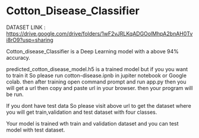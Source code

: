 # Cotton_Disease_Classifier

DATASET LINK  :   https://drive.google.com/drive/folders/1wF2vJRLKqADGOolMhpA2bnAH0Tvi8rO9?usp=sharing

Cotton_disease_Classifier is a Deep Learning model with a above 94% accuracy.

predicted_cotton_disease_model.h5 is a trained model but if you you want to train it So please run cotton-disease.ipnb in jupiter notebook or Google colab.
then after training open command prompt and run app.py then you will get a url then copy and paste url in your browser. then your program will be run.

If you dont have test data So please visit above url to get the dataset where you will get train,validation and test dataset with four classes.

Your model is trained wth train and validation dataset and you can test model with test dataset.
